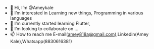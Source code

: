 - 👋 Hi, I’m @Ameykale
- 👀 I’m interested in Learning new things, Programming in various languages
- 🌱 I’m currently started learning Flutter,
- 💞️ I’m looking to collaborate on ...
- 📫 How to reach me E-mail(amey818a@gmail.com),Linkedin(Amey Kale),Whatsapp(8830616381)
<!---
Ameykale2020/Ameykale2020 is a ✨ special ✨ repository because its `README.md` (this file) appears on your GitHub profile.
You can click the Preview link to take a look at your changes.
--->
